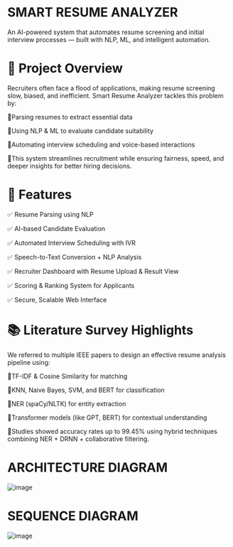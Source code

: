 # SMART RESUME ANALYZER

An AI-powered system that automates resume screening and initial interview processes — built with NLP, ML, and intelligent automation.

# **🚀 Project Overview**
Recruiters often face a flood of applications, making resume screening slow, biased, and inefficient. Smart Resume Analyzer tackles this problem by:

🔹Parsing resumes to extract essential data

🔹Using NLP & ML to evaluate candidate suitability

🔹Automating interview scheduling and voice-based interactions

🔹This system streamlines recruitment while ensuring fairness, speed, and deeper insights for better hiring decisions.

# **🧠 Features**
✅ Resume Parsing using NLP

✅ AI-based Candidate Evaluation

✅ Automated Interview Scheduling with IVR

✅ Speech-to-Text Conversion + NLP Analysis

✅ Recruiter Dashboard with Resume Upload & Result View

✅ Scoring & Ranking System for Applicants

✅ Secure, Scalable Web Interface

# **📚 Literature Survey Highlights**
We referred to multiple IEEE papers to design an effective resume analysis pipeline using:

🔹TF-IDF & Cosine Similarity for matching

🔹KNN, Naive Bayes, SVM, and BERT for classification

🔹NER (spaCy/NLTK) for entity extraction

🔹Transformer models (like GPT, BERT) for contextual understanding

🔹Studies showed accuracy rates up to 99.45% using hybrid techniques combining NER + DRNN + collaborative filtering.


# **ARCHITECTURE DIAGRAM**
![image](https://github.com/user-attachments/assets/4bd64681-dc76-4ed3-83bf-04a71f2807f0)

# **SEQUENCE DIAGRAM**
![image](https://github.com/user-attachments/assets/ecd62bf4-cc89-4442-983a-bead4990e0f5)


